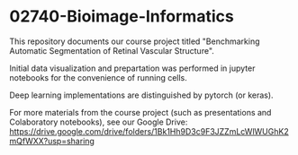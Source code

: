 # 02740-Bioimage-Informatics

This repository documents our course project titled "Benchmarking Automatic Segmentation of Retinal Vascular Structure".

Initial data visualization and prepartation was performed in jupyter notebooks for the convenience of running cells.

Deep learning implementations are distinguished by pytorch (or keras).


For more materials from the course project (such as presentations and Colaboratory notebooks), see our Google Drive:
https://drive.google.com/drive/folders/1Bk1Hh9D3c9F3JZZmLcWlWUGhK2mQfWXX?usp=sharing
